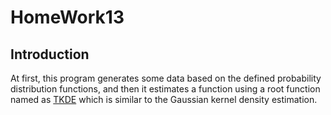 # HomeWork13
## Introduction
At first, this program generates some data based on the defined probability distribution functions, and then it estimates a function using a root function named as [TKDE](https://root.cern.ch/doc/master/classTKDE.html) which is similar to the Gaussian kernel density estimation. 
